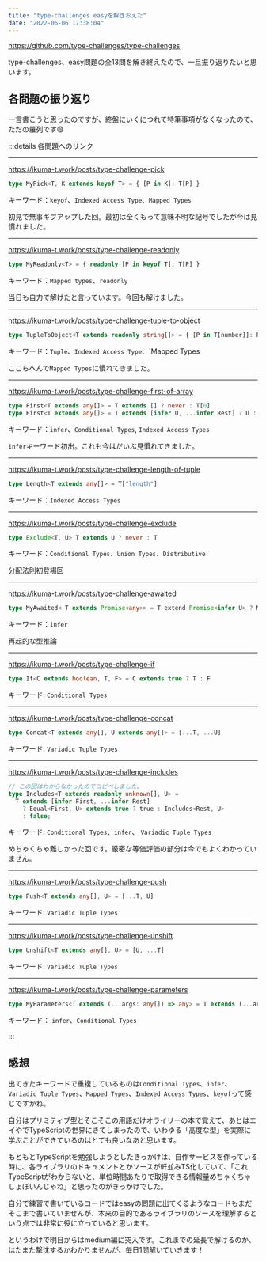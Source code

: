 ```yaml
---
title: "type-challenges easyを解きおえた"
date: "2022-06-06 17:38:04"
---
```


https://github.com/type-challenges/type-challenges

type-challenges、easy問題の全13問を解き終えたので、一旦振り返りたいと思います。

## 各問題の振り返り

一言書こうと思ったのですが、終盤にいくにつれて特筆事項がなくなったので、ただの羅列です😅

:::details 各問題へのリンク

---

https://ikuma-t.work/posts/type-challenge-pick

```typescript
type MyPick<T, K extends keyof T> = { [P in K]: T[P] }
```

キーワード：`keyof`、`Indexed Access Type`、`Mapped Types`

初見で無事ギブアップした回。最初は全くもって意味不明な記号でしたが今は見慣れました。

---

https://ikuma-t.work/posts/type-challenge-readonly

```typescript
type MyReadonly<T> = { readonly [P in keyof T]: T[P] }
```

キーワード：`Mapped types`、`readonly`

当日も自力で解けたと言っています。今回も解けました。


---

https://ikuma-t.work/posts/type-challenge-tuple-to-object

```typescript
type TupleToObject<T extends readonly string[]> = { [P in T[number]]: P }
```

キーワード：`Tuple`、`Indexed Access Type`、`Mapped Types

ここらへんで`Mapped Types`に慣れてきました。

---

https://ikuma-t.work/posts/type-challenge-first-of-array

```typescript
type First<T extends any[]> = T extends [] ? never : T[0]
type First<T extends any[]> = T extends [infer U, ...infer Rest] ? U : never
```

キーワード：`infer`、`Conditional Types`, `Indexed Access Types`

`infer`キーワード初出。これも今はだいぶ見慣れてきました。

---

https://ikuma-t.work/posts/type-challenge-length-of-tuple

```typescript
type Length<T extends any[]> = T["length"]
```

キーワード：`Indexed Access Types`

---

https://ikuma-t.work/posts/type-challenge-exclude

```typescript
type Exclude<T, U> T extends U ? never : T
```

キーワード：`Conditional Types`、`Union Types`、`Distributive`

分配法則初登場回

---

https://ikuma-t.work/posts/type-challenge-awaited

```typescript
type MyAwaited< T extends Promise<any>> = T extend Promise<infer U> ? MyAwaited<U> : never
```

キーワード：`infer`

再起的な型推論

---

https://ikuma-t.work/posts/type-challenge-if

```typescript
type If<C extends boolean, T, F> = C extends true ? T : F
```

キーワード: `Conditional Types`

---

https://ikuma-t.work/posts/type-challenge-concat

```typescript
type Concat<T extends any[], U extends any[]> = [...T, ...U]
```

キーワード: `Variadic Tuple Types`

---

https://ikuma-t.work/posts/type-challenge-includes


```typescript
// この回はわからなかったのでコピペしました。
type Includes<T extends readonly unknown[], U> =
  T extends [infer First, ...infer Rest]
    ? Equal<First, U> extends true ? true : Includes<Rest, U>
    : false;
```

キーワード: `Conditional Types`、`infer`、 `Variadic Tuple Types`

めちゃくちゃ難しかった回です。厳密な等価評価の部分は今でもよくわかっていません。

---

https://ikuma-t.work/posts/type-challenge-push

```typescript
type Push<T extends any[], U> = [...T, U]
```

キーワード: `Variadic Tuple Types`

---

https://ikuma-t.work/posts/type-challenge-unshift

```typescript
type Unshift<T extends any[], U> = [U, ...T]
```

キーワード: `Variadic Tuple Types`

---

https://ikuma-t.work/posts/type-challenge-parameters

```typescript
type MyParameters<T extends (...args: any[]) => any> = T extends (...args: infer U) => any ? U : never
```

キーワード： `infer`、`Conditional Types`

:::

## 感想

出てきたキーワードで重複しているものは`Conditional Types`、`infer`、`Variadic Tuple Types`、`Mapped Types`、`Indexed Access Types`、`keyof`って感じですかね。

自分はプリミティブ型とそこそこの用語だけオライリーの本で覚えて、あとはエイやでTypeScriptの世界にきてしまったので、いわゆる「高度な型」を実際に学ぶことができているのはとても良いなあと思います。

もともとTypeScriptを勉強しようとしたきっかけは、自作サービスを作っている時に、各ライブラリのドキュメントとかソースが軒並みTS化していて、「これTypeScriptがわからないと、単位時間あたりで取得できる情報量めちゃくちゃしょぼいんじゃね」と思ったのがきっかけでした。

自分で練習で書いているコードではeasyの問題に出てくるようなコードもまだそこまで書いていませんが、本来の目的であるライブラリのソースを理解するという点では非常に役に立っていると思います。

というわけで明日からはmedium編に突入です。これまでの延長で解けるのか、はたまた撃沈するかわかりませんが、毎日1問解いていきます！
